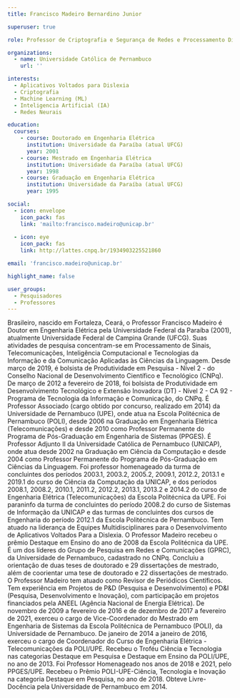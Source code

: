 ```yaml
---
title: Francisco Madeiro Bernardino Junior

superuser: true

role: Professor de Criptografia e Segurança de Redes e Processamento Digital de Imagem.

organizations:
  - name: Universidade Católica de Pernambuco
    url: ''

interests:
  - Aplicativos Voltados para Dislexia
  - Criptografia
  - Machine Learning (ML)
  - Inteligencia Artificial (IA)
  - Redes Neurais

education:
  courses:
    - course: Doutorado em Engenharia Elétrica
      institution: Universidade da Paraíba (atual UFCG)
      year: 2001
    - course: Mestrado em Engenharia Elétrica
      institution: Universidade da Paraíba (atual UFCG)
      year: 1998
    - course: Graduação em Engenharia Elétrica
      institution: Universidade da Paraíba (atual UFCG)
      year: 1995

social:
  - icon: envelope
    icon_pack: fas
    link: 'mailto:francisco.madeiro@unicap.br'
 
  - icon: eye
    icon_pack: fas
    link: http://lattes.cnpq.br/1934903225521860

email: 'francisco.madeiro@unicap.br'

highlight_name: false

user_groups:
  - Pesquisadores
  - Professores
---
```

Brasileiro, nascido em Fortaleza, Ceará, o Professor Francisco Madeiro é Doutor em Engenharia Elétrica pela Universidade Federal da Paraíba (2001), atualmente Universidade Federal de Campina Grande (UFCG). Suas atividades de pesquisa concentram-se em Processamento de Sinais, Telecomunicações, Inteligência Computacional e Tecnologias da Informação e da Comunicação Aplicadas às Ciências da Linguagem. Desde março de 2019, é bolsista de Produtividade em Pesquisa - Nível 2 - do Conselho Nacional de Desenvolvimento Científico e Tecnológico (CNPq). De março de 2012 a fevereiro de 2018, foi bolsista de Produtividade em Desenvolvimento Tecnológico e Extensão Inovadora (DT) - Nível 2 - CA 92 - Programa de Tecnologia da Informação e Comunicação, do CNPq. É Professor Associado (cargo obtido por concurso, realizado em 2014) da Universidade de Pernambuco (UPE), onde atua na Escola Politécnica de Pernambuco (POLI), desde 2006 na Graduação em Engenharia Elétrica (Telecomunicações) e desde 2010 como Professor Permanente do Programa de Pós-Graduação em Engenharia de Sistemas (PPGES). É Professor Adjunto II da Universidade Católica de Pernambuco (UNICAP), onde atua desde 2002 na Graduação em Ciência da Computação e desde 2004 como Professor Permanente do Programa de Pós-Graduação em Ciências da Linguagem. Foi professor homenageado da turma de concluintes dos períodos 2003.1, 2003.2, 2005.2, 2009.1, 2012.2, 2013.1 e 2019.1 do curso de Ciência da Computação da UNICAP, e dos períodos 2008.1, 2008.2, 2010.1, 2011.2, 2012.2, 2013.1, 2013.2 e 2014.2 do curso de Engenharia Elétrica (Telecomunicações) da Escola Politécnica da UPE. Foi paraninfo da turma de concluintes do período 2008.2 do curso de Sistemas de Informação da UNICAP e das turmas de concluintes dos cursos de Engenharia do período 2012.1 da Escola Politécnica de Pernambuco. Tem atuado na liderança de Equipes Multidisciplinares para o Desenvolvimento de Aplicativos Voltados Para a Dislexia. O Professor Madeiro recebeu o prêmio Destaque em Ensino do ano de 2008 da Escola Politécnica da UPE. É um dos líderes do Grupo de Pesquisa em Redes e Comunicações (GPRC), da Universidade de Pernambuco, cadastrado no CNPq. Concluiu a orientação de duas teses de doutorado e 29 dissertações de mestrado, além de coorientar uma tese de doutorado e 22 dissertações de mestrado. O Professor Madeiro tem atuado como Revisor de Periódicos Científicos. Tem experiência em Projetos de P&D (Pesquisa e Desenvolvimento) e PD&I (Pesquisa, Desenvolvimento e Inovação), com participação em projetos financiados pela ANEEL (Agência Nacional de Energia Elétrica). De novembro de 2009 a fevereiro de 2016 e de dezembro de 2017 a fevereiro de 2021, exerceu o cargo de Vice-Coordenador do Mestrado em Engenharia de Sistemas da Escola Politécnica de Pernambuco (POLI), da Universidade de Pernambuco. De janeiro de 2014 a janeiro de 2016, exerceu o cargo de Coordenador do Curso de Engenharia Elétrica - Telecomunicações da POLI/UPE. Recebeu o Troféu Ciência e Tecnologia nas categorias Destaque em Pesquisa e Destaque em Ensino da POLI/UPE, no ano de 2013. Foi Professor Homenageado nos anos de 2018 e 2021, pelo PPGES/UPE. Recebeu o Prêmio POLI-UPE-Ciência, Tecnologia e Inovação na categoria Destaque em Pesquisa, no ano de 2018. Obteve Livre-Docência pela Universidade de Pernambuco em 2014.